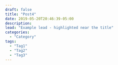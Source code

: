 ```yaml
---
draft: false
title: "Post4"
date: 2019-05-20T20:46:39-05:00
description:
lead: "Example lead - highlighted near the title"
categories:
  - "Category"
tags:
  - "Tag1"
  - "Tag2"
  - "Tag3"
---
```

